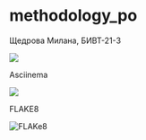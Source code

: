# methodology_po
Щедрова Милана, БИВТ-21-3

<a href="https://codeclimate.com/github/n01rdwind/methodology_po/maintainability"><img src="https://api.codeclimate.com/v1/badges/077ee5aca782569d5513/maintainability" /></a>

Asciinema

<a href="https://asciinema.org/a/vLDiU0dpdUW2JPyrwoBJJEG6k" target="_blank"><img src="https://asciinema.org/a/vLDiU0dpdUW2JPyrwoBJJEG6k.svg" /></a>

FLAKE8

![FLAKe8](https://github.com/user-attachments/assets/aea6bfd4-3808-4025-bc8b-bd3612dd53f9)

